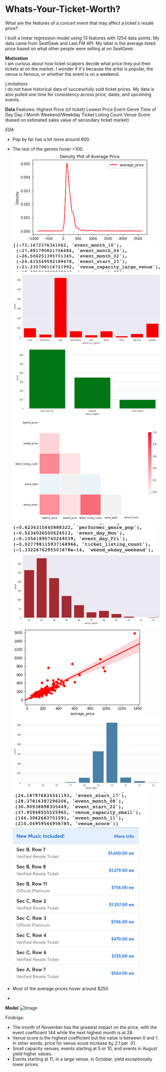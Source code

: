 # **Whats-Your-Ticket-Worth?**
What are the features of a concert event that may affect a ticket's resale price? 

I built a linear regression model using 13 features with 1254 data points. My data came from SeatGeek and Last.FM API. My label is the average listed price based on what other people were selling at on SeatGeek.

**Motivation**<br>
I am curious about how ticket scalpers decide what price they put their tickets at on the market. I wonder if it's because the aritst is popular, the venue is famous, or whether the event is on a weekend. 

*Limitations*<br>
I do not have historical data of successfully sold ticket prices. My data is also pulled one time for consistency across price, dates, and upcoming events.

**Data**
Features:
Highest Price (of ticket)
Lowest Price
Event Genre
Time of Day
Day / Month
Weekend/Weekday
Ticket Listing Count
Venue Score (based on estimated sales value of secondary ticket market)

*EDA*<br>
- Pop by far has a lot more around 600.
- The rest of the genres hover <100.
![Image](https://github.com/chrispfchung/Whats-Your-Ticket-Worth/blob/master/Images/Average%20Price.png)
![Image](https://github.com/chrispfchung/Whats-Your-Ticket-Worth/blob/master/Images/Bottom%205%20coefficients.png)
![Image](https://github.com/chrispfchung/Whats-Your-Ticket-Worth/blob/master/Images/Event%20Genres.png)
![Image](https://github.com/chrispfchung/Whats-Your-Ticket-Worth/blob/master/Images/Event%20Regions.png)
![Image](https://github.com/chrispfchung/Whats-Your-Ticket-Worth/blob/master/Images/Heat%20map%20of%20features.png)
![Image](https://github.com/chrispfchung/Whats-Your-Ticket-Worth/blob/master/Images/Mid%205%20coefficients.png)
![Image](https://github.com/chrispfchung/Whats-Your-Ticket-Worth/blob/master/Images/Month%20of%20Event.png)
![Image](https://github.com/chrispfchung/Whats-Your-Ticket-Worth/blob/master/Images/Reg%20Plot.png)
![Image](https://github.com/chrispfchung/Whats-Your-Ticket-Worth/blob/master/Images/Start%20time%20of%20events.png)
![Image](https://github.com/chrispfchung/Whats-Your-Ticket-Worth/blob/master/Images/Top%205%20coefficients.png)
![Image](https://github.com/chrispfchung/Whats-Your-Ticket-Worth/blob/master/Images/Ticketmaster%20Resell%20Prices.png)

- Most of the average prices hover around $250
- 

**Model**
![Image](Users/chrischung/Desktop/Plot%20actual%20vs%20predicted.png)

Findings:<br>
- The month of November has the greatest impact on the price, with the event coefficient 144 while the next highest month is at 28.
- Venue score is the highest coefficient but the value is between 0 and 1. In other words, price for venue score increase by 2.1 per .01. 
- Small capacity venues, events starting at 5 or 10, and events in August yield higher values.
- Events starting at 11, in a large venue, in October, yield exceptionally lower prices.
